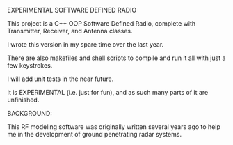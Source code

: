 EXPERIMENTAL SOFTWARE DEFINED RADIO

This project is a C++ OOP Software Defined Radio, complete with Transmitter, Receiver, and Antenna classes. 

I wrote this version in my spare time over the last year.

There are also makefiles and shell scripts to compile and run it all with just a few keystrokes.

I will add unit tests in the near future.

It is EXPERIMENTAL (i.e. just for fun), and as such many parts of it are unfinished.

BACKGROUND:

This RF modeling software was originally written several years ago to help me in the development of ground penetrating radar systems. 

